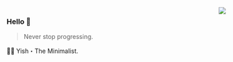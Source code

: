 <img align="right" src="https://github-readme-stats.vercel.app/api?username=Mombuyish&show_icons=true&icon_color=586069&text_color=586069&bg_color=fff&line_height=30&hide_title=true&title_color=0366d6" />

### Hello 👋

> Never stop progressing.

👨‍🚀 Yish・The Minimalist.

